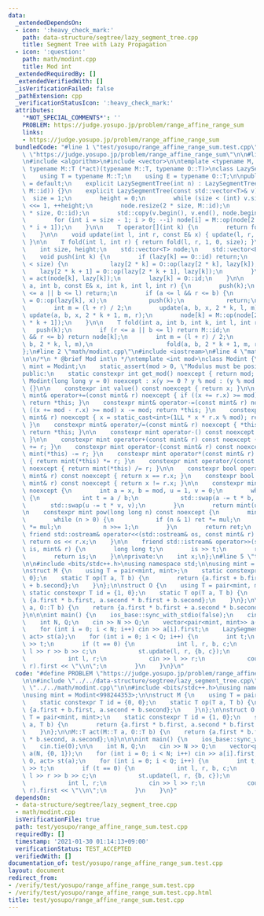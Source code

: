 ```yaml
---
data:
  _extendedDependsOn:
  - icon: ':heavy_check_mark:'
    path: data-structure/segtree/lazy_segment_tree.cpp
    title: Segment Tree with Lazy Propagation
  - icon: ':question:'
    path: math/modint.cpp
    title: Mod int
  _extendedRequiredBy: []
  _extendedVerifiedWith: []
  _isVerificationFailed: false
  _pathExtension: cpp
  _verificationStatusIcon: ':heavy_check_mark:'
  attributes:
    '*NOT_SPECIAL_COMMENTS*': ''
    PROBLEM: https://judge.yosupo.jp/problem/range_affine_range_sum
    links:
    - https://judge.yosupo.jp/problem/range_affine_range_sum
  bundledCode: "#line 1 \"test/yosupo/range_affine_range_sum.test.cpp\"\n#define PROBLEM\
    \ \"https://judge.yosupo.jp/problem/range_affine_range_sum\"\n\n#line 2 \"data-structure/segtree/lazy_segment_tree.cpp\"\
    \n#include <algorithm>\n#include <vector>\n\ntemplate <typename M, typename O,\
    \ typename M::T (*act)(typename M::T, typename O::T)>\nclass LazySegmentTree {\n\
    \    using T = typename M::T;\n    using E = typename O::T;\n\npublic:\n    LazySegmentTree()\
    \ = default;\n    explicit LazySegmentTree(int n) : LazySegmentTree(std::vector<T>(n,\
    \ M::id)) {}\n    explicit LazySegmentTree(const std::vector<T>& v) {\n      \
    \  size = 1;\n        height = 0;\n        while (size < (int) v.size()) size\
    \ <<= 1, ++height;\n        node.resize(2 * size, M::id);\n        lazy.resize(2\
    \ * size, O::id);\n        std::copy(v.begin(), v.end(), node.begin() + size);\n\
    \        for (int i = size - 1; i > 0; --i) node[i] = M::op(node[2 * i], node[2\
    \ * i + 1]);\n    }\n\n    T operator[](int k) {\n        return fold(k, k + 1);\n\
    \    }\n\n    void update(int l, int r, const E& x) { update(l, r, x, 1, 0, size);\
    \ }\n\n    T fold(int l, int r) { return fold(l, r, 1, 0, size); }\n\nprivate:\n\
    \    int size, height;\n    std::vector<T> node;\n    std::vector<E> lazy;\n\n\
    \    void push(int k) {\n        if (lazy[k] == O::id) return;\n        if (k\
    \ < size) {\n            lazy[2 * k] = O::op(lazy[2 * k], lazy[k]);\n        \
    \    lazy[2 * k + 1] = O::op(lazy[2 * k + 1], lazy[k]);\n        }\n        node[k]\
    \ = act(node[k], lazy[k]);\n        lazy[k] = O::id;\n    }\n\n    void update(int\
    \ a, int b, const E& x, int k, int l, int r) {\n        push(k);\n        if (r\
    \ <= a || b <= l) return;\n        if (a <= l && r <= b) {\n            lazy[k]\
    \ = O::op(lazy[k], x);\n            push(k);\n            return;\n        }\n\
    \        int m = (l + r) / 2;\n        update(a, b, x, 2 * k, l, m);\n       \
    \ update(a, b, x, 2 * k + 1, m, r);\n        node[k] = M::op(node[2 * k], node[2\
    \ * k + 1]);\n    }\n\n    T fold(int a, int b, int k, int l, int r) {\n     \
    \   push(k);\n        if (r <= a || b <= l) return M::id;\n        if (a <= l\
    \ && r <= b) return node[k];\n        int m = (l + r) / 2;\n        return M::op(fold(a,\
    \ b, 2 * k, l, m),\n                     fold(a, b, 2 * k + 1, m, r));\n    }\n\
    };\n#line 2 \"math/modint.cpp\"\n#include <iostream>\n#line 4 \"math/modint.cpp\"\
    \n\n/*\n * @brief Mod int\n */\ntemplate <int mod>\nclass Modint {\n    using\
    \ mint = Modint;\n    static_assert(mod > 0, \"Modulus must be positive\");\n\n\
    public:\n    static constexpr int get_mod() noexcept { return mod; }\n\n    constexpr\
    \ Modint(long long y = 0) noexcept : x(y >= 0 ? y % mod : (y % mod + mod) % mod)\
    \ {}\n\n    constexpr int value() const noexcept { return x; }\n\n    constexpr\
    \ mint& operator+=(const mint& r) noexcept { if ((x += r.x) >= mod) x -= mod;\
    \ return *this; }\n    constexpr mint& operator-=(const mint& r) noexcept { if\
    \ ((x += mod - r.x) >= mod) x -= mod; return *this; }\n    constexpr mint& operator*=(const\
    \ mint& r) noexcept { x = static_cast<int>(1LL * x * r.x % mod); return *this;\
    \ }\n    constexpr mint& operator/=(const mint& r) noexcept { *this *= r.inv();\
    \ return *this; }\n\n    constexpr mint operator-() const noexcept { return mint(-x);\
    \ }\n\n    constexpr mint operator+(const mint& r) const noexcept { return mint(*this)\
    \ += r; }\n    constexpr mint operator-(const mint& r) const noexcept { return\
    \ mint(*this) -= r; }\n    constexpr mint operator*(const mint& r) const noexcept\
    \ { return mint(*this) *= r; }\n    constexpr mint operator/(const mint& r) const\
    \ noexcept { return mint(*this) /= r; }\n\n    constexpr bool operator==(const\
    \ mint& r) const noexcept { return x == r.x; }\n    constexpr bool operator!=(const\
    \ mint& r) const noexcept { return x != r.x; }\n\n    constexpr mint inv() const\
    \ noexcept {\n        int a = x, b = mod, u = 1, v = 0;\n        while (b > 0)\
    \ {\n            int t = a / b;\n            std::swap(a -= t * b, b);\n     \
    \       std::swap(u -= t * v, v);\n        }\n        return mint(u);\n    }\n\
    \n    constexpr mint pow(long long n) const noexcept {\n        mint ret(1), mul(x);\n\
    \        while (n > 0) {\n            if (n & 1) ret *= mul;\n            mul\
    \ *= mul;\n            n >>= 1;\n        }\n        return ret;\n    }\n\n   \
    \ friend std::ostream& operator<<(std::ostream& os, const mint& r) {\n       \
    \ return os << r.x;\n    }\n\n    friend std::istream& operator>>(std::istream&\
    \ is, mint& r) {\n        long long t;\n        is >> t;\n        r = mint(t);\n\
    \        return is;\n    }\n\nprivate:\n    int x;\n};\n#line 5 \"test/yosupo/range_affine_range_sum.test.cpp\"\
    \n\n#include <bits/stdc++.h>\nusing namespace std;\n\nusing mint = Modint<998244353>;\n\
    \nstruct M {\n    using T = pair<mint, mint>;\n    static constexpr T id = {0,\
    \ 0};\n    static T op(T a, T b) {\n        return {a.first + b.first, a.second\
    \ + b.second};\n    }\n};\n\nstruct O {\n    using T = pair<mint, mint>;\n   \
    \ static constexpr T id = {1, 0};\n    static T op(T a, T b) {\n        return\
    \ {a.first * b.first, a.second * b.first + b.second};\n    }\n};\n\nM::T act(M::T\
    \ a, O::T b) {\n    return {a.first * b.first + a.second * b.second, a.second};\n\
    }\n\n\nint main() {\n    ios_base::sync_with_stdio(false);\n    cin.tie(0);\n\n\
    \    int N, Q;\n    cin >> N >> Q;\n    vector<pair<mint, mint>> a(N, {0, 1});\n\
    \    for (int i = 0; i < N; i++) cin >> a[i].first;\n    LazySegmentTree<M, O,\
    \ act> st(a);\n    for (int i = 0; i < Q; i++) {\n        int t;\n        cin\
    \ >> t;\n        if (t == 0) {\n            int l, r, b, c;\n            cin >>\
    \ l >> r >> b >> c;\n            st.update(l, r, {b, c});\n        } else {\n\
    \            int l, r;\n            cin >> l >> r;\n            cout << st.fold(l,\
    \ r).first << \"\\n\";\n        }\n    }\n}\n"
  code: "#define PROBLEM \"https://judge.yosupo.jp/problem/range_affine_range_sum\"\
    \n\n#include \"../../data-structure/segtree/lazy_segment_tree.cpp\"\n#include\
    \ \"../../math/modint.cpp\"\n\n#include <bits/stdc++.h>\nusing namespace std;\n\
    \nusing mint = Modint<998244353>;\n\nstruct M {\n    using T = pair<mint, mint>;\n\
    \    static constexpr T id = {0, 0};\n    static T op(T a, T b) {\n        return\
    \ {a.first + b.first, a.second + b.second};\n    }\n};\n\nstruct O {\n    using\
    \ T = pair<mint, mint>;\n    static constexpr T id = {1, 0};\n    static T op(T\
    \ a, T b) {\n        return {a.first * b.first, a.second * b.first + b.second};\n\
    \    }\n};\n\nM::T act(M::T a, O::T b) {\n    return {a.first * b.first + a.second\
    \ * b.second, a.second};\n}\n\n\nint main() {\n    ios_base::sync_with_stdio(false);\n\
    \    cin.tie(0);\n\n    int N, Q;\n    cin >> N >> Q;\n    vector<pair<mint, mint>>\
    \ a(N, {0, 1});\n    for (int i = 0; i < N; i++) cin >> a[i].first;\n    LazySegmentTree<M,\
    \ O, act> st(a);\n    for (int i = 0; i < Q; i++) {\n        int t;\n        cin\
    \ >> t;\n        if (t == 0) {\n            int l, r, b, c;\n            cin >>\
    \ l >> r >> b >> c;\n            st.update(l, r, {b, c});\n        } else {\n\
    \            int l, r;\n            cin >> l >> r;\n            cout << st.fold(l,\
    \ r).first << \"\\n\";\n        }\n    }\n}"
  dependsOn:
  - data-structure/segtree/lazy_segment_tree.cpp
  - math/modint.cpp
  isVerificationFile: true
  path: test/yosupo/range_affine_range_sum.test.cpp
  requiredBy: []
  timestamp: '2021-01-30 01:14:13+09:00'
  verificationStatus: TEST_ACCEPTED
  verifiedWith: []
documentation_of: test/yosupo/range_affine_range_sum.test.cpp
layout: document
redirect_from:
- /verify/test/yosupo/range_affine_range_sum.test.cpp
- /verify/test/yosupo/range_affine_range_sum.test.cpp.html
title: test/yosupo/range_affine_range_sum.test.cpp
---
```

